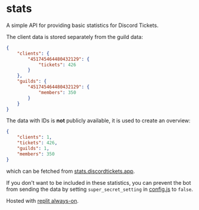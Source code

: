 # stats

A simple API for providing basic statistics for Discord Tickets.

The client data is stored separately from the guild data:

```json
{
	"clients": {
		"451745464480432129": {
			"tickets": 426
		}
	},
	"guilds": {
		"451745464480432129": {
			"members": 350
		}
	}
}
```

The data with IDs is **not** publicly available, it is used to create an overview:

```json
{
	"clients": 1,
	"tickets": 426,
	"guilds": 1,
	"members": 350
}
```

which can be fetched from [stats.discordtickets.app](https://stats.discordtickets.app/).

If you don't want to be included in these statistics, you can prevent the bot from sending the data by setting `super_secret_setting` in [config.js](https://github.com/discord-tickets/bot/blob/master/user/example.config.js) to `false`.

Hosted with [replit always-on](https://docs.repl.it/repls/always-on).
